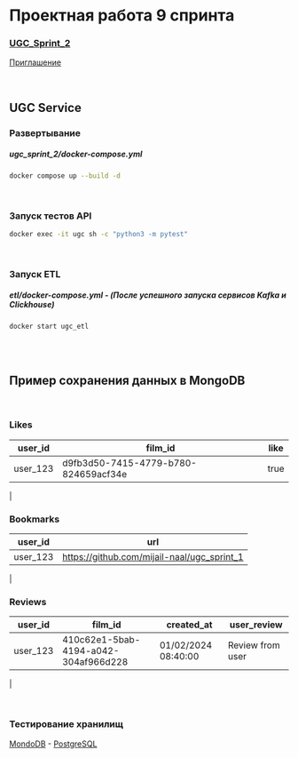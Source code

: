 # Проектная работа 9 спринта

### [UGC_Sprint_2](https://github.com/mijail-naal/ugc_sprint_2)


[Приглашение](https://github.com/mijail-naal/ugc_sprint_2/invitations)


<br>


## UGC Service


### Развертывание
#####  *ugc_sprint_2/docker-compose.yml*

```Bash
docker compose up --build -d
```

<br>


### Запуск тестов API

```Bash
docker exec -it ugc sh -c "python3 -m pytest"
```

<br> 


### Запуск ETL 
#####  *etl/docker-compose.yml - (После успешного запуска сервисов Kafka и Clickhouse)*

```Bash
docker start ugc_etl
```

<br><br>


## Пример сохранения данных в MongoDB
<br>

### Likes 

| user_id          | film_id                                    | like
| ----------       |-------------------------------------       |----------
| user_123         | d9fb3d50-7415-4779-b780-824659acf34e       | true  
|

### Bookmarks

| user_id          | url                                  
| ----------       |-------------------------------------------
| user_123         |https://github.com/mijail-naal/ugc_sprint_1
|

### Reviews

| user_id     | film_id                              | created_at          | user_review         |
|-------------|--------------------------------------|---------------------|---------------------|
| user_123    | 410c62e1-5bab-4194-a042-304af966d228 | 01/02/2024 08:40:00 | Review from user    |
|

<br>


### Тестирование хранилищ

[MondoDB](https://github.com/mijail-naal/ugc_sprint_2/tree/main/storage_comparison) - [PostgreSQL](https://github.com/mijail-naal/ugc_sprint_2/tree/main/storage_comparison)  

